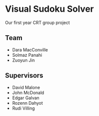 Visual Sudoku Solver
====================
Our first year CRT group project

Team
----
- Dara MacConville
- Solmaz Panahi
- Zuoyun Jin

Supervisors
-----------
- David Malone
- John McDonald
- Edgar Galvan
- Rozenn Dahyot
- Rudi Villing
